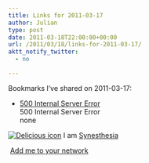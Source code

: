 ```yaml
---
title: Links for 2011-03-17
author: Julian
type: post
date: 2011-03-18T22:00:00+00:00
url: /2011/03/18/links-for-2011-03-17/
aktt_notify_twitter:
  - no

---
```

Bookmarks I&#8217;ve shared on 2011-03-17:

  * [500 Internal Server Error][1]  
    500 Internal Server Error  
    none

<p class="deliciouslink">
  <a href="http://del.icio.us/synesthesia" title="See all my bookmarks on del.icio.us"><img src="https://www.synesthesia.co.uk/images/deliciousicon.jpg" alt="Delicious icon" /></a>&nbsp;I am <a href="http://del.icio.us/synesthesia" title="See all my bookmarks on del.icio.us">Synesthesia</a>
</p>

<p class="deliciouslink">
  <a href="http://del.icio.us/network?add=synesthesia" title="Add me to your del.icio.us network"><img src="https://www.synesthesia.co.uk/images/add.gif" alt="" /></a>&nbsp;<a href="http://del.icio.us/network?add=synesthesia" title="Add me to your del.icio.us network">Add me to your network</a>
</p>

 [1]: http://feeds.delicious.com/v2/rss/synesthesia